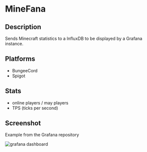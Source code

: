 # MineFana

## Description

Sends Minecraft statistics to a InfluxDB to be displayed by a Grafana instance.

## Platforms

* BungeeCord
* Spigot

## Stats

* online players / may players
* TPS (ticks per second)

## Screenshot

Example from the Grafana repository

![grafana dashboard](http://grafana.org/assets/img/features/dashboard_ex1.png)
